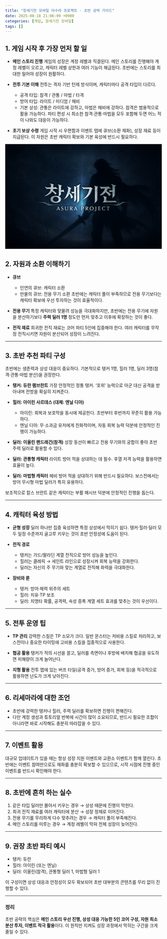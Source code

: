 ```yaml
---
title: "창세기전 모바일 아수라 프로젝트 - 초반 공략 가이드"
date: 2025-08-18 21:06:09 +0900
categories: [게임, 창세기전 모바일]
tags: []
---
```


## 1. 게임 시작 후 가장 먼저 할 일

* **메인 스토리 진행**
  게임의 성장은 계정 레벨과 직결된다. 메인 스토리를 진행해야 계정 레벨이 오르고, 캐릭터 레벨 상한과 여러 기능이 해금된다. 초반에는 스토리를 최대한 밀어야 성장이 원활하다.

* **전투 기본 이해**
  전투는 격자 기반 턴제 방식이며, 캐릭터마다 공격 타입이 다르다.

  * 공격 타입: 참격 / 관통 / 마법 / 타격
  * 방어 타입: 라이트 / 미디엄 / 헤비
  * 기본 상성: 관통은 라이트에 강하고, 마법은 헤비에 강하다. 참격은 범용적으로 활용 가능하다.
    파티 편성 시 최소한 참격·관통·마법을 모두 포함해 두면 어느 적이 나와도 대응이 가능하다.

* **초기 보상 수령**
  게임 시작 시 우편함과 이벤트 탭에 큐브(소환 재화), 성장 재료 등이 지급된다. 이 자원은 초반 캐릭터 확보와 기본 육성에 반드시 필요하다.

![창세기전 아수라](assets/img/normal/asura.png)

## 2. 자원과 소환 이해하기

* **큐브**

  * 인연의 큐브: 캐릭터 소환
  * 만물의 큐브: 전용 무기 소환
    초반에는 캐릭터 풀이 부족하므로 전용 무기보다는 캐릭터 확보에 우선 투자하는 것이 효율적이다.

* **전용 무기**
  특정 캐릭터와 맞물려 성능을 극대화하지만, 초반에는 전용 무기에 자원을 분산하기보다 **주력 딜러 1명** 정도만 먼저 맞추고 이후에 확장하는 것이 좋다.

* **전직 재료**
  희귀한 전직 재료는 코어 파티 5인에 집중해야 한다. 여러 캐릭터를 무작정 전직시키면 자원이 분산되어 성장이 느려진다.

---

## 3. 초반 추천 파티 구성

초반에는 생존력과 상성 대응이 중요하다. 기본적으로 탱커 1명, 힐러 1명, 딜러 3명(참격·관통·마법 분산)을 권장한다.

* **탱커: 듀란 램브란트**
  가장 안정적인 정통 탱커. ‘호위’ 능력으로 아군 대신 공격을 받아내며 전방을 확실히 지켜준다.

* **힐러: 아이린 사르데스 (대체: 엔닐 디아)**

  * 아이린: 회복과 보호막을 동시에 제공한다. 초반부터 후반까지 꾸준히 활용 가능하다.
  * 엔닐 디아: 무·소과금 유저에게 친화적이며, 자동 회복 능력 덕분에 안정적인 진행이 가능하다.

* **딜러: 이올린 팬드래건(참격)**
  성장 동선이 빠르고 전용 무기와의 궁합이 좋아 초반 주력 딜러로 활용할 수 있다.

* **딜러: 관통형 캐릭터**
  라이트 방어 적을 상대하는 데 필수. 후열 저격 능력을 활용하면 효율이 높다.

* **딜러: 마법형 캐릭터**
  헤비 방어 적을 상대하기 위해 반드시 필요하다. 보스전에서는 방어 무시형 마법 딜러가 특히 유용하다.

보조적으로 칼스 브란트 같은 캐릭터는 부활 패시브 덕분에 안정적인 진행을 돕는다.

---

## 4. 캐릭터 육성 방법

* **균형 성장**
  딜러 하나만 집중 육성하면 특정 상성에서 막히기 쉽다. 탱커·힐러·딜러 모두 일정 수준까지 골고루 키우는 것이 초반 안정성에 도움이 된다.

* **전직 경로**

  * 탱커는 가드/팔라딘 계열 전직으로 방어 성능을 높인다.
  * 힐러는 클레릭 → 세인트 라인으로 성장시켜 회복 능력을 강화한다.
  * 딜러는 자신의 주 무기와 맞는 계열로 전직해 화력을 극대화한다.

* **장비와 룬**

  * 탱커: 방어·체력 위주의 세트
  * 힐러: 치유·TP 보조
  * 딜러: 치명타 확률, 공격력, 속성 증폭 계열
    세트 효과를 맞추는 것이 우선이다.

---

## 5. 전투 운영 팁

* **TP 관리**
  강력한 스킬은 TP 소모가 크다. 일반 몬스터는 저비용 스킬로 처리하고, 보스전이나 중요한 타이밍에 고비용 스킬을 집중적으로 사용한다.

* **협공 활용**
  탱커가 적의 시선을 끌고, 딜러를 측면이나 후방에 배치해 협공을 유도하면 피해량이 크게 늘어난다.

* **지형 활용**
  전투 맵에 있는 버프 타일(공격 증가, 방어 증가, 회복 등)을 적극적으로 활용하면 난도가 크게 낮아진다.

---

## 6. 리세마라에 대한 조언

* 초반에 강력한 탱커나 힐러, 주력 딜러를 확보하면 진행이 편해진다.
* 다만 계정 생성과 튜토리얼 반복에 시간이 많이 소요되므로, 반드시 필요한 조합이 아니라면 바로 시작해도 충분히 따라잡을 수 있다.

---

## 7. 이벤트 활용

대규모 업데이트가 있을 때는 항상 성장 지원 이벤트와 교환소 이벤트가 함께 열린다. 초반에는 이벤트 참여만으로도 재화를 충분히 확보할 수 있으므로, 시작 시점에 진행 중인 이벤트를 반드시 확인해야 한다.

---

## 8. 초반에 흔히 하는 실수

1. 같은 타입 딜러만 몰아서 키우는 경우 → 상성 때문에 진행이 막힌다.
2. 희귀 전직 재료를 여러 캐릭터에 분산 → 성장 정체로 이어진다.
3. 전용 무기를 무리하게 다수 맞추려는 경우 → 캐릭터 풀이 부족해진다.
4. 메인 스토리를 미루는 경우 → 계정 레벨이 막혀 전체 성장이 늦어진다.

---

## 9. 권장 초반 파티 예시

* 탱커: 듀란
* 힐러: 아이린 (또는 엔닐)
* 딜러: 이올린(참격), 관통형 딜러 1, 마법형 딜러 1

이 구성이면 상성 대응과 안정성이 모두 확보되어 초반 대부분의 콘텐츠를 무리 없이 진행할 수 있다.

---

### 정리

초반 공략의 핵심은 **메인 스토리 우선 진행, 상성 대응 가능한 5인 코어 구성, 자원 최소 분산 투자, 이벤트 적극 활용**이다. 이 원칙만 지켜도 성장 과정에서 막히는 구간을 크게 줄일 수 있다.
